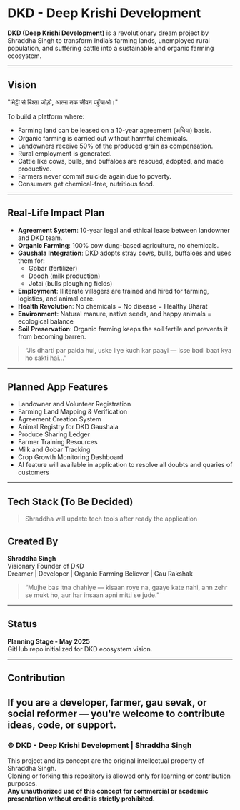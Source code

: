 # DKD - Deep Krishi Development

**DKD (Deep Krishi Development)** is a revolutionary dream project by Shraddha Singh to transform India’s farming lands, unemployed rural population, and suffering cattle into a sustainable and organic farming ecosystem.

---

## Vision

"मिट्टी से रिश्ता जोड़ो, आत्मा तक जीवन पहुँचाओ।"

To build a platform where:
- Farming land can be leased on a 10-year agreement (अधिया) basis.
- Organic farming is carried out without harmful chemicals.
- Landowners receive 50% of the produced grain as compensation.
- Rural employment is generated.
- Cattle like cows, bulls, and buffaloes are rescued, adopted, and made productive.
- Farmers never commit suicide again due to poverty.
- Consumers get chemical-free, nutritious food.

---

## Real-Life Impact Plan

- **Agreement System**: 10-year legal and ethical lease between landowner and DKD team.
- **Organic Farming**: 100% cow dung-based agriculture, no chemicals.
- **Gaushala Integration**: DKD adopts stray cows, bulls, buffaloes and uses them for:
  - Gobar (fertilizer)
  - Doodh (milk production)
  - Jotai (bulls ploughing fields)
- **Employment**: Illiterate villagers are trained and hired for farming, logistics, and animal care.
- **Health Revolution**: No chemicals = No disease = Healthy Bharat
- **Environment**: Natural manure, native seeds, and happy animals = ecological balance
- **Soil Preservation**: Organic farming keeps the soil fertile and prevents it from becoming barren.  
> “Jis dharti par paida hui, uske liye kuch kar paayi — isse badi baat kya ho sakti hai…”

---

## Planned App Features

- Landowner and Volunteer Registration
- Farming Land Mapping & Verification
- Agreement Creation System
- Animal Registry for DKD Gaushala
- Produce Sharing Ledger
- Farmer Training Resources
- Milk and Gobar Tracking
- Crop Growth Monitoring Dashboard
- AI feature will available in application to resolve all doubts and quaries of customers

---

## Tech Stack (To Be Decided)
> Shraddha will update tech tools after ready the application 

## Created By

**Shraddha Singh**  
Visionary Founder of DKD  
Dreamer | Developer | Organic Farming Believer | Gau Rakshak  
> “Mujhe bas itna chahiye — kisaan roye na, gaaye kate nahi, ann zehr se mukt ho, aur har insaan apni mitti se jude.”

---

## Status

**Planning Stage - May 2025**  
GitHub repo initialized for DKD ecosystem vision.

---

## Contribution

If you are a developer, farmer, gau sevak, or social reformer — you're welcome to contribute ideas, code, or support.
---

### © DKD - Deep Krishi Development | Shraddha Singh

This project and its concept are the original intellectual property of Shraddha Singh.  
Cloning or forking this repository is allowed only for learning or contribution purposes.  
**Any unauthorized use of this concept for commercial or academic presentation without credit is strictly prohibited.**

